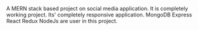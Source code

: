 A MERN stack based project on social media application. It is completely working project. Its' completely responsive application. MongoDB Express React Redux NodeJs are user in this project.

